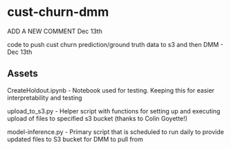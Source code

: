 # cust-churn-dmm

ADD A NEW COMMENT Dec 13th

code to push cust churn prediction/ground truth data to s3 and then DMM - Dec 13th

## Assets

CreateHoldout.ipynb - Notebook used for testing. Keeping this for easier interpretability and testing

upload_to_s3.py - Helper script with functions for setting up and executing upload of files to specified s3 bucket (thanks to Colin Goyette!)

model-inference.py - Primary script that is scheduled to run daily to provide updated files to S3 bucket for DMM to pull from



